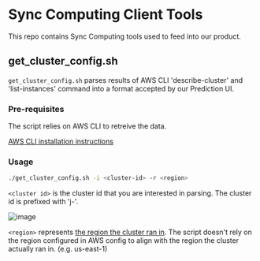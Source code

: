# Sync Computing Client Tools

This repo contains Sync Computing tools used to feed into our product.

## get_cluster_config.sh

`get_cluster_config.sh` parses results of AWS CLI 'describe-cluster' and 'list-instances' command into a format accepted by our Prediction UI.

### Pre-requisites

The script relies on AWS CLI to retreive the data.

[AWS CLI installation instructions](https://docs.aws.amazon.com/cli/latest/userguide/cli-chap-install.html)


### Usage

```bash
./get_cluster_config.sh -i <cluster-id> -r <region>
```

`<cluster id>` is the cluster id that you are interested in parsing. The cluster id is prefixed with 'j-'.

![image](https://user-images.githubusercontent.com/59929718/147899913-c1305da0-aab5-4882-8faa-3beeff710ec8.png?s=100)

`<region>` represents [the region the cluster ran in](https://docs.aws.amazon.com/AWSEC2/latest/UserGuide/using-regions-availability-zones.html#concepts-available-regions). The script doesn't rely on the region configured in AWS config to align with the region the cluster actually ran in. (e.g. us-east-1)
